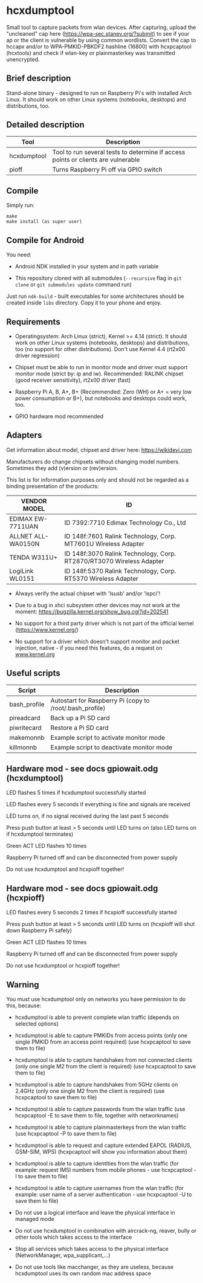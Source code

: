 hcxdumptool
==============

Small tool to capture packets from wlan devices.
After capturing, upload the "uncleaned" cap here (https://wpa-sec.stanev.org/?submit)
to see if your ap or the client is vulnerable by using common wordlists.
Convert the cap to hccapx and/or to WPA-PMKID-PBKDF2 hashline (16800) with hcxpcaptool (hcxtools)
and check if wlan-key or plainmasterkey was transmitted unencrypted.


Brief description
--------------

Stand-alone binary - designed to run on Raspberry Pi's with installed Arch Linux.
It should work on other Linux systems (notebooks, desktops) and distributions, too.


Detailed description
--------------

| Tool           | Description                                                                                            |
| -------------- | ------------------------------------------------------------------------------------------------------ |
| hcxdumptool    | Tool to run several tests to determine if access points or clients are vulnerable                      |
| pioff          | Turns Raspberry Pi off via GPIO switch                                                                 |


Compile
--------------

Simply run:

```
make
make install (as super user)
```


Compile for Android
--------------

You need:
* Android NDK installed in your system and in path variable

* This repository cloned with all submodules (`--recursive` flag in `git clone` or `git submodules update` command run)

Just run `ndk-build` - built executables for some architectures should be created inside `libs` directory.
Copy it to your phone and enjoy.


Requirements
--------------

* Operatingsystem: Arch Linux (strict), Kernel >= 4.14 (strict). It should work on other Linux systems (notebooks, desktops) and distributions, too (no support for other distributions). Don't use Kernel 4.4 (rt2x00 driver regression)

* Chipset must be able to run in monitor mode and driver must support monitor mode (strict by: ip and iw). Recommended: RALINK chipset (good receiver sensitivity), rt2x00 driver (fast)

* Raspberry Pi A, B, A+, B+ (Recommended: Zero (WH) or A+ = very low power consumption or B+), but notebooks and desktops could work, too.

* GPIO hardware mod recommended
 

Adapters
--------------

Get information about model, chipset and driver here: https://wikidevi.com

Manufacturers do change chipsets without changing model numbers. Sometimes they add (v)ersion or (rev)ersion.

This list is for information purposes only and should not be regarded as a binding presentation of the products:

| VENDOR MODEL | ID |
| --- | --- |
| EDIMAX EW-7711UAN | ID 7392:7710 Edimax Technology Co., Ltd |
| ALLNET ALL-WA0150N | ID 148f:7601 Ralink Technology, Corp. MT7601U Wireless Adapter |
| TENDA W311U+ | ID 148f:3070 Ralink Technology, Corp. RT2870/RT3070 Wireless Adapter |
| LogiLink WL0151 | ID 148f:5370 Ralink Technology, Corp. RT5370 Wireless Adapter |

* Always verify the actual chipset with 'lsusb' and/or 'lspci'!

* Due to a bug in xhci subsystem other devices may not work at the moment: https://bugzilla.kernel.org/show_bug.cgi?id=202541

* No support for a third party driver which is not part of the official kernel (https://www.kernel.org/)

* No support for a driver which doesn't support monitor and packet injection, native - if you need this features, do a request on www.kernel.org


Useful scripts
--------------

| Script       | Description                                              |
| ------------ | -------------------------------------------------------- |
| bash_profile | Autostart for Raspberry Pi (copy to /root/.bash_profile) |
| pireadcard   | Back up a Pi SD card                                     |
| piwritecard  | Restore a Pi SD card                                     |
| makemonnb    | Example script to activate monitor mode                  |
| killmonnb    | Example script to deactivate monitor mode                |


Hardware mod - see docs gpiowait.odg (hcxdumptool)
--------------

LED flashes 5 times if hcxdumptool successfully started

LED flashes every 5 seconds if everything is fine and signals are received

LED turns on, if no signal received during the last past 5 seconds

Press push button at least > 5 seconds until LED turns on (also LED turns on if hcxdumptool terminates)

Green ACT LED flashes 10 times

Raspberry Pi turned off and can be disconnected from power supply

Do not use hcxdumptool and hcxpioff together!


Hardware mod - see docs gpiowait.odg (hcxpioff)
--------------

LED flashes every 5 seconds 2 times if hcxpioff successfully started

Press push button at least > 5 seconds until LED turns on (hcxpioff will shut down Raspberry Pi safely)

Green ACT LED flashes 10 times

Raspberry Pi turned off and can be disconnected from power supply

Do not use hcxdumptool or hcxpioff together!


Warning
--------------

You must use hcxdumptool only on networks you have permission to do this, because:

* hcxdumptool is able to prevent complete wlan traffic
  (depends on selected options)

* hcxdumptool is able to capture PMKIDs from access points (only one single PMKID from an access point required)
  (use hcxpcaptool to save them to file)

* hcxdumptool is able to capture handshakes from not connected clients (only one single M2 from the client is required)
  (use hcxpcaptool to save them to file)

* hcxdumptool is able to capture handshakes from 5GHz clients on 2.4GHz (only one single M2 from the client is required)
  (use hcxpcaptool to save them to file)

* hcxdumptool is able to capture passwords from the wlan traffic
  (use hcxpcaptool -E to save them to file, together with networknames)

* hcxdumptool is able to capture plainmasterkeys from the wlan traffic
  (use hcxpcaptool -P to save them to file)

* hcxdumptool is able to request and capture extended EAPOL (RADIUS, GSM-SIM, WPS)
  (hcxpcaptool will show you information about them)

* hcxdumptool is able to capture identities from the wlan traffic
  (for example: request IMSI numbers from mobile phones - use hcxpcaptool -I to save them to file)

* hcxdumptool is able to capture usernames from the wlan traffic
  (for example: user name of a server authentication - use hcxpcaptool -U to save them to file)

* Do not use a logical interface and leave the physical interface in managed mode

* Do not use hcxdumptool in combination with aircrack-ng, reaver, bully or other tools which takes access to the interface

* Stop all services which takes access to the physical interface (NetworkManager, wpa_supplicant,...)

* Do not use tools like macchanger, as they are useless, because hcxdumptool uses its own random mac address space
